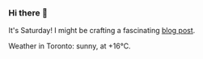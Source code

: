 ### Hi there :wave:

It's Saturday! I might be crafting a fascinating [blog post](https://www.benjaminwuethrich.dev).

Weather in Toronto: sunny, at +16°C.
